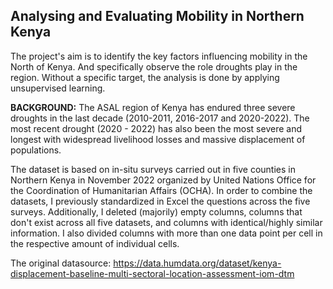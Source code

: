 ## Analysing and Evaluating Mobility in Northern Kenya

The project's aim is to identify the key factors influencing mobility in the North of Kenya. And specifically observe the role droughts play in the region. Without a specific target, the analysis is done by applying unsupervised learning.

**BACKGROUND:** The ASAL region of Kenya has endured three severe droughts in the last decade (2010-2011, 2016-2017 and 2020-2022). The most recent drought (2020 - 2022) has also been the most severe and longest with widespread livelihood losses and massive displacement of populations.

The dataset is based on in-situ surveys carried out in five counties in Northern Kenya in November 2022 organized by United Nations Office for the Coordination of Humanitarian Affairs (OCHA). In order to combine the datasets, I previously standardized in Excel the questions across the five surveys. Additionally, I deleted (majorily) empty columns, columns that don't exist across all five datasets, and columns with identical/highly similar information. I also divided columns with more than one data point per cell in the respective amount of individual cells.

The original datasource: https://data.humdata.org/dataset/kenya-displacement-baseline-multi-sectoral-location-assessment-iom-dtm
